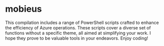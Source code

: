 # mobieus
This compilation includes a range of PowerShell scripts crafted to enhance the efficiency of Azure operations. These scripts cover a diverse set of functions without a specific theme, all aimed at simplifying your work. I hope they prove to be valuable tools in your endeavors. Enjoy coding!
